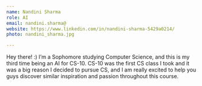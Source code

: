 ```yaml
---
name: Nandini Sharma
role: AI
email: nandini.sharma@
website: https://www.linkedin.com/in/nandini-sharma-5429a0214/
photo: nandini_sharma.jpg

---
```

Hey there! :) I’m a Sophomore studying Computer Science, and this is my third time being an AI for  CS-10. CS-10 was the first CS class I took and it was a big reason I decided to pursue CS, and I am really excited to help you guys discover similar inspiration and passion throughout this course. 
